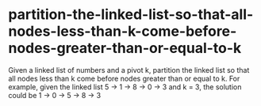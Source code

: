 # partition-the-linked-list-so-that-all-nodes-less-than-k-come-before-nodes-greater-than-or-equal-to-k
Given a linked list of numbers and a pivot k, partition the linked list so that all nodes less than k come before nodes greater than or equal to k.  For example, given the linked list 5 -> 1 -> 8 -> 0 -> 3 and k = 3, the solution could be 1 -> 0 -> 5 -> 8 -> 3
